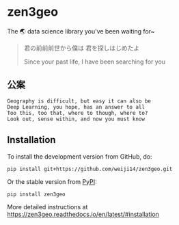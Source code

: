 # zen3geo

The 🌏 data science library you've been waiting for~

> 君の前前前世から僕は 君を探しはじめたよ
>
> Since your past life, I have been searching for you

## 公案

```
Geography is difficult, but easy it can also be
Deep Learning, you hope, has an answer to all
Too this, too that, where to though, where to?
Look out, sense within, and now you must know
```

## Installation

To install the development version from GitHub, do:

    pip install git+https://github.com/weiji14/zen3geo.git

Or the stable version from [PyPI](https://pypi.org/project/zen3geo):

    pip install zen3geo

More detailed instructions at https://zen3geo.readthedocs.io/en/latest/#installation

